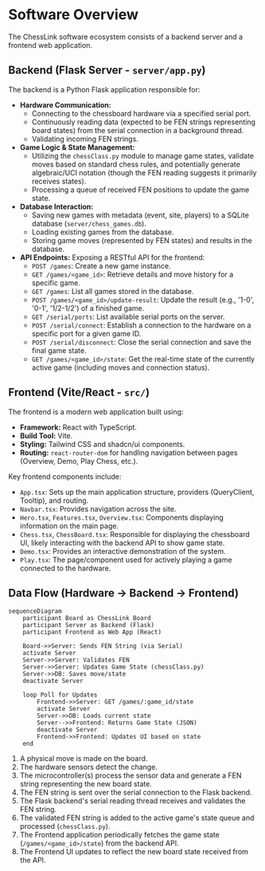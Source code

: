 # Software Overview

The ChessLink software ecosystem consists of a backend server and a frontend web application.

## Backend (Flask Server - `server/app.py`)

The backend is a Python Flask application responsible for:

*   **Hardware Communication:**
    *   Connecting to the chessboard hardware via a specified serial port.
    *   Continuously reading data (expected to be FEN strings representing board states) from the serial connection in a background thread.
    *   Validating incoming FEN strings.
*   **Game Logic & State Management:**
    *   Utilizing the `chessClass.py` module to manage game states, validate moves based on standard chess rules, and potentially generate algebraic/UCI notation (though the FEN reading suggests it primarily receives states).
    *   Processing a queue of received FEN positions to update the game state.
*   **Database Interaction:**
    *   Saving new games with metadata (event, site, players) to a SQLite database (`server/chess_games.db`).
    *   Loading existing games from the database.
    *   Storing game moves (represented by FEN states) and results in the database.
*   **API Endpoints:** Exposing a RESTful API for the frontend:
    *   `POST /games`: Create a new game instance.
    *   `GET /games/<game_id>`: Retrieve details and move history for a specific game.
    *   `GET /games`: List all games stored in the database.
    *   `POST /games/<game_id>/update-result`: Update the result (e.g., '1-0', '0-1', '1/2-1/2') of a finished game.
    *   `GET /serial/ports`: List available serial ports on the server.
    *   `POST /serial/connect`: Establish a connection to the hardware on a specific port for a given game ID.
    *   `POST /serial/disconnect`: Close the serial connection and save the final game state.
    *   `GET /games/<game_id>/state`: Get the real-time state of the currently active game (including moves and connection status).

## Frontend (Vite/React - `src/`)

The frontend is a modern web application built using:

*   **Framework:** React with TypeScript.
*   **Build Tool:** Vite.
*   **Styling:** Tailwind CSS and shadcn/ui components.
*   **Routing:** `react-router-dom` for handling navigation between pages (Overview, Demo, Play Chess, etc.).

Key frontend components include:

*   `App.tsx`: Sets up the main application structure, providers (QueryClient, Tooltip), and routing.
*   `Navbar.tsx`: Provides navigation across the site.
*   `Hero.tsx`, `Features.tsx`, `Overview.tsx`: Components displaying information on the main page.
*   `Chess.tsx`, `ChessBoard.tsx`: Responsible for displaying the chessboard UI, likely interacting with the backend API to show game state.
*   `Demo.tsx`: Provides an interactive demonstration of the system.
*   `Play.tsx`: The page/component used for actively playing a game connected to the hardware.

## Data Flow (Hardware -> Backend -> Frontend)

```mermaid
sequenceDiagram
    participant Board as ChessLink Board
    participant Server as Backend (Flask)
    participant Frontend as Web App (React)

    Board->>Server: Sends FEN String (via Serial)
    activate Server
    Server->>Server: Validates FEN
    Server->>Server: Updates Game State (chessClass.py)
    Server->>DB: Saves move/state
    deactivate Server

    loop Poll for Updates
        Frontend->>Server: GET /games/:game_id/state
        activate Server
        Server->>DB: Loads current state
        Server-->>Frontend: Returns Game State (JSON)
        deactivate Server
        Frontend->>Frontend: Updates UI based on state
    end
```

1.  A physical move is made on the board.
2.  The hardware sensors detect the change.
3.  The microcontroller(s) process the sensor data and generate a FEN string representing the new board state.
4.  The FEN string is sent over the serial connection to the Flask backend.
5.  The Flask backend's serial reading thread receives and validates the FEN string.
6.  The validated FEN string is added to the active game's state queue and processed (`chessClass.py`).
7.  The Frontend application periodically fetches the game state (`/games/<game_id>/state`) from the backend API.
8.  The Frontend UI updates to reflect the new board state received from the API. 